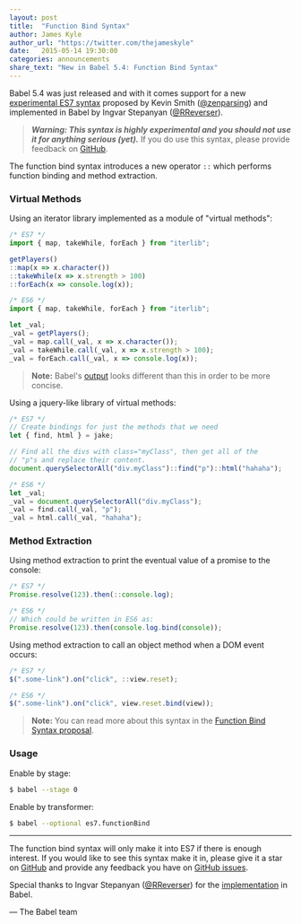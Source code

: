 ```yaml
---
layout: post
title:  "Function Bind Syntax"
author: James Kyle
author_url: "https://twitter.com/thejameskyle"
date:   2015-05-14 19:30:00
categories: announcements
share_text: "New in Babel 5.4: Function Bind Syntax"
---
```


Babel 5.4 was just released and with it comes support for a new
[experimental ES7 syntax](https://github.com/zenparsing/es-function-bind)
proposed by Kevin Smith ([@zenparsing](https://github.com/zenparsing)) and
implemented in Babel by Ingvar Stepanyan
([@RReverser](https://github.com/RReverser)).

> ***Warning: This syntax is highly experimental and you should not use
> it for anything serious (yet).*** If you do use this syntax, please
> provide feedback on [GitHub](https://github.com/zenparsing/es-function-bind).

The function bind syntax introduces a new operator `::` which performs function
binding and method extraction.

### Virtual Methods

Using an iterator library implemented as a module of "virtual methods":

```js
/* ES7 */
import { map, takeWhile, forEach } from "iterlib";

getPlayers()
::map(x => x.character())
::takeWhile(x => x.strength > 100)
::forEach(x => console.log(x));
```
```js
/* ES6 */
import { map, takeWhile, forEach } from "iterlib";

let _val;
_val = getPlayers();
_val = map.call(_val, x => x.character());
_val = takeWhile.call(_val, x => x.strength > 100);
_val = forEach.call(_val, x => console.log(x));
```

> **Note:** Babel's [output](/repl/#?experimental=true&evaluate=false&loose=false&spec=false&playground=false&code=import%20%7B%20map%2C%20takeWhile%2C%20forEach%20%7D%20from%20%22iterlib%22%3B%0A%0AgetPlayers()%0A%3A%3Amap(x%20%3D%3E%20x.character())%0A%3A%3AtakeWhile(x%20%3D%3E%20x.strength%20%3E%20100)%0A%3A%3AforEach(x%20%3D%3E%20console.log(x))%3B)
> looks different than this in order to be more concise.

Using a jquery-like library of virtual methods:

```js
/* ES7 */
// Create bindings for just the methods that we need
let { find, html } = jake;

// Find all the divs with class="myClass", then get all of the
// "p"s and replace their content.
document.querySelectorAll("div.myClass")::find("p")::html("hahaha");
```
```js
/* ES6 */
let _val;
_val = document.querySelectorAll("div.myClass");
_val = find.call(_val, "p");
_val = html.call(_val, "hahaha");
```

### Method Extraction

Using method extraction to print the eventual value of a promise to the console:

```js
/* ES7 */
Promise.resolve(123).then(::console.log);
```
```js
/* ES6 */
// Which could be written in ES6 as:
Promise.resolve(123).then(console.log.bind(console));
```

Using method extraction to call an object method when a DOM event occurs:

```js
/* ES7 */
$(".some-link").on("click", ::view.reset);
```
```js
/* ES6 */
$(".some-link").on("click", view.reset.bind(view));
```

> **Note:** You can read more about this syntax in the
> [Function Bind Syntax proposal](https://github.com/zenparsing/es-function-bind).

### Usage

Enable by stage:

```sh
$ babel --stage 0
```

Enable by transformer:

```sh
$ babel --optional es7.functionBind
```

---

The function bind syntax will only make it into ES7 if there is enough interest.
If you would like to see this syntax make it in, please give it a star on
[GitHub](https://github.com/zenparsing/es-function-bind) and provide any
feedback you have on [GitHub issues](https://github.com/zenparsing/es-function-bind/issues).

Special thanks to Ingvar Stepanyan ([@RReverser](https://github.com/RReverser))
for the [implementation](https://github.com/babel/babel/pull/1518) in Babel.

<p class="text-right">— The Babel team</p>

